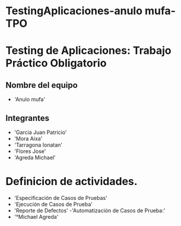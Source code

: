 # TestingAplicaciones-anulo mufa-TPO
# Testing de Aplicaciones: Trabajo Práctico Obligatorio
## Nombre del equipo
- 'Anulo mufa'
## Integrantes
- 'Garcia Juan Patricio'
- 'Mora Aixa'
- 'Tarragona Ionatan'
- 'Flores Jose'
- 'Agreda Michael'

# Definicion de  actividades.
- 'Especificación de Casos de Pruebas'
- 'Ejecución de Casos de Prueba'
- 'Reporte de Defectos'
 -'Automatización de Casos de Prueba:'
 -    '°Michael Agreda'

